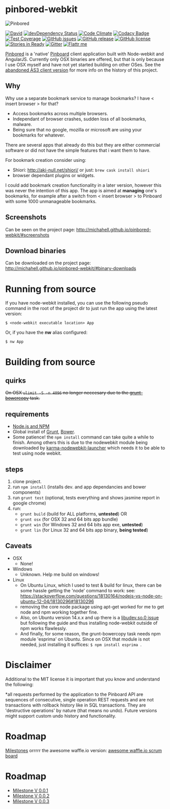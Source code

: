 pinbored-webkit
===============

![Pinbored](http://powergeek.nl/static-imgs/pinbored-logo-github.png)

[![David](https://img.shields.io/david/michahell/pinbored-webkit.svg)]()
[![devDependency Status](https://david-dm.org/michahell/pinbored-webkit/dev-status.svg)](https://david-dm.org/michahell/pinbored-webkit/#info=devDependencies)
[![Code Climate](https://codeclimate.com/github/michahell/pinbored-webkit/badges/gpa.svg)](https://codeclimate.com/github/michahell/pinbored-webkit)
[![Codacy Badge](https://www.codacy.com/project/badge/8c9342d436414724bee17f6ab6f5076f)](https://www.codacy.com/app/maggelo/pinbored-webkit)
[![Test Coverage](https://codeclimate.com/github/michahell/pinbored-webkit/badges/coverage.svg)](https://codeclimate.com/github/michahell/pinbored-webkit)
[![GitHub issues](https://img.shields.io/github/issues/michahell/pinbored-webkit.svg)]()
[![GitHub release](https://img.shields.io/github/release/michahell/pinbored-webkit.svg)]()
[![GitHub license](https://img.shields.io/github/license/michahell/pinbored-webkit.svg)]()
[![Stories in Ready](https://badge.waffle.io/michahell/pinbored-webkit.png?label=In%20Progress&title=In%20Progress)](https://waffle.io/michahell/pinbored-webkit)
[![Gitter](https://badges.gitter.im/JoinChat.svg)](https://gitter.im/michahell/pinbored-webkit?utm_source=badge&utm_medium=badge&utm_campaign=pr-badge)
[![Flattr me](http://api.flattr.com/button/flattr-badge-large.png)](https://flattr.com/submit/auto?user_id=michahell&url=https://github.com/michahell/pinbored-webkit&title=pinbored-webkit&language=english&tags=github&category=software)

[Pinbored](http://michahell.github.io/pinbored-webkit) is a 'native' [Pinboard](https://pinboard.in/) client application built with Node-webkit and AngularJS. Currently only OSX binaries are offered, but that is only because I use OSX myself and have not yet started building on other OSes. See the [abandoned AS3 client version](https://github.com/michahell/pinbored) for more info on the history of this project.

Why
---

Why use a separate bookmark service to manage bookmarks? I have < insert browser > for that?

* Access bookmarks across multiple browsers.
* Independant of browser crashes, sudden loss of all bookmarks, malware.
* Being sure that no google, mozilla or microsoft are using your bookmarks for whatever.

There are several apps that already do this but they are either commercial software or did not have the simple features that i want them to have.

For bookmark creation consider using:

* Shiori: http://aki-null.net/shiori/ or just: ```brew cask install shiori```
* browser dependant plugins or widgets.

I could add bookmark creation functionality in a later version, however this was never the intention of this app.
The app is aimed at **managing** one's bookmarks, for example after a switch from < insert browser >
to Pinboard with some 1000 unmanageable bookmarks.

Screenshots
-----------

Can be seen on the project page: http://michahell.github.io/pinbored-webkit/#screenshots

Download binaries
-----------------

Can be downloaded on the project page:  http://michahell.github.io/pinbored-webkit/#binary-downloads

Running from source
===================

If you have node-webkit installed, you can use the following pseudo command in the root of the project dir to just run the app using the latest version:
```
$ <node-webkit executable location> App
```

Or, if you have the **nw** alias configured:

```
$ nw App
```

Building from source
====================

quirks
------
~~On OSX ```ulimit -S -n 4096``` no longer neccesary due to the  [grunt-bowercopy](https://www.npmjs.org/package/grunt-bowercopy) task.~~

requirements
------------

* [Node.js and NPM](http://nodejs.org/)
* Global install of [Grunt](http://gruntjs.com/), [Bower](http://bower.io/).
* Some patience! the ```npm install``` command can take quite a while to finish. Among others this is due to the nodewebkit module being downloaded by [karma-nodewebkit-launcher](https://www.npmjs.org/package/karma-nodewebkit-launcher) which needs it to be able to test using node webkit.

steps
-----

1. clone project.
2. run ```npm install``` (installs dev. and app dependancies and bower components)
3. run ```grunt test``` (optional, tests everything and shows jasmine report in google chrome)
4. run:
    * ```grunt build``` (build for ALL platforms, **untested**) OR
    * ```grunt osx``` (for OSX 32 and 64 bits app bundle)
    * ```grunt win``` (for Windows 32 and 64 bits app exe, **untested**)
    * ```grunt lin``` (for Linux 32 and 64 bits app binary, **being tested**)

Caveats
-------
*  OSX
   * None!
*  Windows
   * Unknown. Help me build on windows!
*  Linux
   * On Ubuntu Linux, which I used to test & build for linux, there can be some hassle getting the 'node' command to work:
   see: https://stackoverflow.com/questions/18130164/nodejs-vs-node-on-ubuntu-12-04/18130296#18130296
   * removing the core node package using apt-get worked for me to get node and npm working together fine.
   * Also, on Ubuntu version 14.x.x and up there is a [libudev.so.0 issue](https://www.exponential.io/blog/install-node-webkit-on-ubuntu-linux) but following the guide and thus installing node-webkit outside of npm works flawlessly.
   * And finally, for some reason, the grunt-bowercopy task needs npm module 'esprima' on Ubuntu. Since on OSX that module is not needed, just installing it suffices: ```$ npm install esprima ```.

Disclaimer
==========

Additional to the MIT license it is important that you know and understand the following:

*all requests performed by the application to the Pinboard API are sequences of consecutive, single operation REST requests and are not transactions with rollback history like in SQL transactions. They are 'destructive operations' by nature (that means no undo). Future versions might support custom undo history and functionality. 

Roadmap
=======

[Milestones](https://github.com/michahell/pinbored-webkit/milestones) orrrrr
the awesome waffle.io version: [awesome waffle.io scrum board](https://waffle.io/michahell/pinbored-webkit)

Roadmap
=======

* [Milestone V 0.0.1](https://github.com/michahell/pinbored-webkit/milestones/0.0.1%20Iron%20Orchid)
* [Milestone V 0.0.2](https://github.com/michahell/pinbored-webkit/milestones/0.0.2%20Tin%20Thistle)
* [Milestone V 0.0.3](https://github.com/michahell/pinbored-webkit/milestones/0.0.3%20Gold%20Dahlia)
